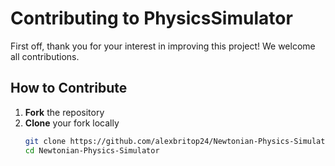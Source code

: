 # Contributing to PhysicsSimulator

First off, thank you for your interest in improving this project! We welcome all contributions.

## How to Contribute

1. **Fork** the repository  
2. **Clone** your fork locally  
   ```bash
   git clone https://github.com/alexbritop24/Newtonian-Physics-Simulator.git
   cd Newtonian-Physics-Simulator

